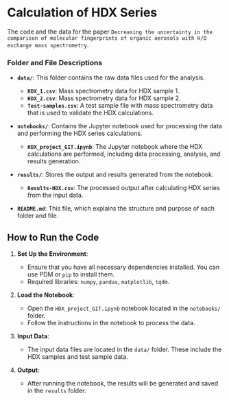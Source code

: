 # Calculation of HDX Series

The code and the data for the paper `Decreasing the uncertainty in the comparison of molecular fingerprints of organic aerosols with H/D exchange mass spectrometry`.

### Folder and File Descriptions

- **`data/`**: This folder contains the raw data files used for the analysis.
  - **`HDX_1.csv`**: Mass spectrometry data for HDX sample 1.
  - **`HDX_2.csv`**: Mass spectrometry data for HDX sample 2.
  - **`Test-samples.csv`**: A test sample file with mass spectrometry data that is used to validate the HDX calculations.

- **`notebooks/`**: Contains the Jupyter notebook used for processing the data and performing the HDX series calculations.
  - **`HDX_project_GIT.ipynb`**: The Jupyter notebook where the HDX calculations are performed, including data processing, analysis, and results generation.

- **`results/`**: Stores the output and results generated from the notebook.
  - **`Results-HDX.csv`**: The processed output after calculating HDX series from the input data.

- **`README.md`**: This file, which explains the structure and purpose of each folder and file.

## How to Run the Code

1. **Set Up the Environment**:
   - Ensure that you have all necessary dependencies installed. You can use PDM or `pip` to install them.
   - Required libraries: `numpy`, `pandas`, `matplotlib`, `tqdm`.

2. **Load the Notebook**:
   - Open the `HDX_project_GIT.ipynb` notebook located in the `notebooks/` folder.
   - Follow the instructions in the notebook to process the data.

3. **Input Data**:
   - The input data files are located in the `data/` folder. These include the HDX samples and test sample data.

4. **Output**:
   - After running the notebook, the results will be generated and saved in the `results` folder.
